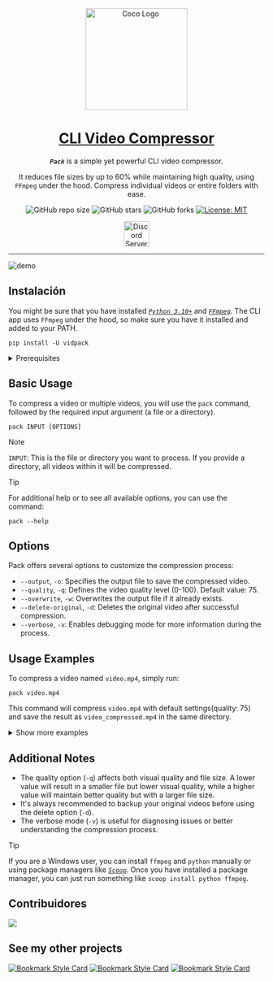 <!-- markdownlint-disable MD033 MD036 MD041 MD045 MD046 -->

<div align="center">
    <img width="200" src="https://i.imgur.com/HeeZxH3.png" alt="Coco Logo">
</div>
<div align="center">

<h1 style="border-bottom: none">
    <b><a href="#">CLI Video Compressor</a></b>
</h1>

***`Pack`*** is a simple yet powerful CLI video compressor.

It reduces file sizes by up to 60% while maintaining high quality, using `FFmpeg` under the hood. Compress individual videos or entire folders with ease.

![GitHub repo size](https://img.shields.io/github/repo-size/ivansaul/CLI-Video-Compressor)
![GitHub stars](https://img.shields.io/github/stars/ivansaul/CLI-Video-Compressor)
![GitHub forks](https://img.shields.io/github/forks/ivansaul/CLI-Video-Compressor)
[![License: MIT](https://img.shields.io/badge/License-MIT-yellow.svg)](https://opensource.org/licenses/MIT)

<a href="https://discord.gg/tDvybtJ7y9">
    <img alt="Discord Server" height="50" src="https://cdn.jsdelivr.net/npm/@intergrav/devins-badges@3/assets/cozy/social/discord-plural_vector.svg">
</a>

</div>

---

![demo][demo]

## Instalación

You might be sure that you have installed [*`Python 3.10+`*][python] and [*`FFmpeg`*][ffmpeg]. The CLI app uses `FFmpeg` under the hood, so make sure you have it installed and added to your PATH.

```console
pip install -U vidpack
```

<details>
    <summary>Prerequisites</summary>

    ```console
    # MacOS
    brew install ffmpeg

    # Ubuntu
    sudo apt install ffmpeg

    # ArchLinux
    sudo pacman -S ffmpeg

    # Fedora
    sudo dnf install ffmpeg
    ```

</details>

## Basic Usage

To compress a video or multiple videos, you will use the `pack` command, followed by the required input argument (a file or a directory).

```console
pack INPUT [OPTIONS]
```

> [!NOTE]
> `INPUT`: This is the file or directory you want to process. If you provide a directory, all videos within it will be compressed.

<!-- -->
> [!TIP]
> For additional help or to see all available options, you can use the command:
>
> ```console
> pack --help
> ```

## Options

Pack offers several options to customize the compression process:

- `--output`, `-o`: Specifies the output file to save the compressed video.
- `--quality`, `-q`: Defines the video quality level (0-100). Default value: 75.
- `--overwrite`, `-w`: Overwrites the output file if it already exists.
- `--delete-original`, `-d`: Deletes the original video after successful compression.
- `--verbose`, `-v`: Enables debugging mode for more information during the process.

## Usage Examples

To compress a video named `video.mp4`, simply run:

```console
pack video.mp4
```

This command will compress `video.mp4` with default settings(quality: 75) and save the result as `video_compressed.mp4` in the same directory.

<details>
    <summary>Show more examples</summary>

### Compress a single video file

### Specify an output file

If you want to specify the name or location of the compressed file:

```console
pack video.mp4 --output compressed/small_video.mp4
```

This command will compress `video.mp4` and save the result as `small_video.mp4` in the `compressed` directory.

### Adjust compression quality

To compress a video with a specific quality (e.g., 60):

``` console
pack video.mp4 -q 60
```

This will compress the video with lower quality, resulting in a smaller file size.

### Compress all videos in a directory

To compress all videos in a directory:

```console
pack /path/to/my/videos
```

This command will compress all videos in the specified directory and save the results in the same directory.

### Overwrite existing files

If you want to overwrite existing compressed files:

```console
pack video.mp4 --output output.mp4 --overwrite
```

This will overwrite the file `output.mp4` if it already exists.

### Delete the original file after compression

To delete the original video file after successful compression:

```console
pack video.mp4 --delete-original
```

The original `video.mp4` will be deleted after compression.

### Use multiple options

You can combine multiple options in a single command:

```console
pack video.mp4 -o compressed.mp4 -q 80 -w -d -v
```

This command will compress `video.mp4` with a quality of 80, save the result as `compressed.mp4`, overwrite if the file exists, delete the original, and display detailed information during the process.

</details>

## Additional Notes

- The quality option (`-q`) affects both visual quality and file size. A lower value will result in a smaller file but lower visual quality, while a higher value will maintain better quality but with a larger file size.
- It's always recommended to backup your original videos before using the delete option (`-d`).
- The verbose mode (`-v`) is useful for diagnosing issues or better understanding the compression process.

> [!TIP]
> If you are a Windows user, you can install `ffmpeg` and `python` manually or using package managers like [*`Scoop`*][scoop].
> Once you have installed a package manager, you can just run something like `scoop install python ffmpeg`.

## Contribuidores

<a href="https://github.com/ivansaul/CLI-Video-Compressor/graphs/contributors">
  <img src="https://contrib.rocks/image?repo=ivansaul%2FCLI%2DVideo%2DCompressor"/>
</a>

## See my other projects

[![Bookmark Style Card](https://svg.bookmark.style/api?url=https://github.com/ivansaul/codigo_facilito_downloader&mode=light&style=horizontal)](https://github.com/ivansaul/codigo_facilito_downloader)
[![Bookmark Style Card](https://svg.bookmark.style/api?url=https://github.com/ivansaul/personal-portfolio&mode=light&style=horizontal)](https://github.com/ivansaul/personal-portfolio)
[![Bookmark Style Card](https://svg.bookmark.style/api?url=https://github.com/ivansaul/flutter_todo_app&mode=light&style=horizontal)](https://github.com/ivansaul/flutter_todo_app)

[python]:https://www.python.org/downloads/
[ffmpeg]:https://ffmpeg.org
[demo]:https://github.com/user-attachments/assets/9c9c672a-bfa3-418a-b7d1-89f0e7751146
[scoop]:https://scoop.sh
